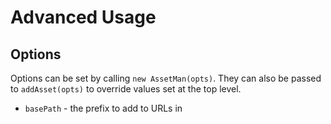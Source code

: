 # Advanced Usage

## Options
Options can be set by calling `new AssetMan(opts)`. They can also be passed to `addAsset(opts)` to
override values set at the top level.

* `basePath` - the prefix to add to URLs in <script> and <style> tags
* `staticDirectory` - the directory that contains your static assets
* `inputDirectory` - relative to `staticDirectory`, where your raw assets live
* `outputDirectory` - relative to `staticDirectory`, where AssetManager will put your compiled assets
* `useOriginalAssets` (default false) - `renderAsset()` will print <script> and <style> tags that point to
input files rather than the minified assets


```js
var AssetMan = require('bb-asset-manager');
var assetMan = new AssetMan({
  staticDirectory: __dirname + '/static', // Where your static assets live
  basePath: '/static_assets',             // Relative to your server root
  outputDirectory: '/minified',           // Relative to staticDirectory
  useOriginalAssets: process.env.DEVELOPMENT,
});
assetMan.addAsset('bootstrap', {
  js: ['bower_components/bootstrap/bootstrap.js']
  css: ['bower_components/bootstrap/bootstrap.css']
});
assetMan.addAsset('home', {
  css: ['css/home.css'],
  dependencies: ['bootstrap'],
})

assetMan.compileSync();

var app = require('express')();
App.set('view engine', 'jade');
App.engine('jade', require('jade').__express);

var ejs = require('ejs');

app.get('/home', function(req, res) {
  res.render('home', {assetMan: assetMan});
})

app.listen(3000);
```

```jade
doctype html
html
  head
    | !{assetManager.renderAsset('home')}
  body(ng-app="App")
    h1 Hello World!
```
